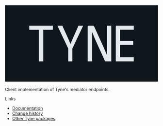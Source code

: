 ![Tyne logo](https://raw.githubusercontent.com/alexnoddings/Tyne/main/assets/logo-letterbox.svg)

Client implementation of Tyne's mediator endpoints.

Links
- [Documentation](https://alexnoddings.github.io/Tyne/docs/packages/Tyne.MediatorEndpoints.Client.html)
- [Change history](https://alexnoddings.github.io/Tyne/docs/changes/index.html)
- [Other Tyne packages](https://alexnoddings.github.io/Tyne/docs/packages/index.html)
